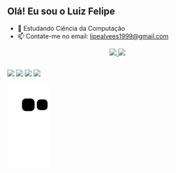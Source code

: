 ## Olá! Eu sou o Luiz Felipe

- 🌱 Estudando Ciência da Computação
- 📫 Contate-me no email: lipealvees1999@gmail.com

<div align="center">
  <a href="https://github.com/FeAllves">
  <img height="180em" src="https://github-readme-stats.vercel.app/api?username=FeAllves&show_icons=true&theme=dracula&include_all_commits=true&count_private=true"/>
  <img height="180em" src="https://github-readme-stats.vercel.app/api/top-langs/?username=FeAllves&layout=compact&langs_count=7&theme=dracula"/>
</div>
  
  ##
 
<div> 
  <a href="https://www.instagram.com/_lipe.alves/" target="_blank"><img src="https://img.shields.io/badge/-Instagram-%23E4405F?style=for-the-badge&logo=instagram&logoColor=white" target="_blank"></a>
 	<a href="https://www.twitch.tv/lzr_fps" target="_blank"><img src="https://img.shields.io/badge/Twitch-9146FF?style=for-the-badge&logo=twitch&logoColor=white" target="_blank"></a>
 <a href="https://discord.gg/uCs5dX4KPw" target="_blank"><img src="https://img.shields.io/badge/Discord-7289DA?style=for-the-badge&logo=discord&logoColor=white" target="_blank"></a> 
  <a href = "mailto:lipealvees1999@gmail.com"><img src="https://img.shields.io/badge/-Gmail-%23333?style=for-the-badge&logo=gmail&logoColor=white" target="_blank"></a>
 
  ![Snake animation](https://github.com/rafaballerini/rafaballerini/blob/output/github-contribution-grid-snake.svg)
 
</div>

